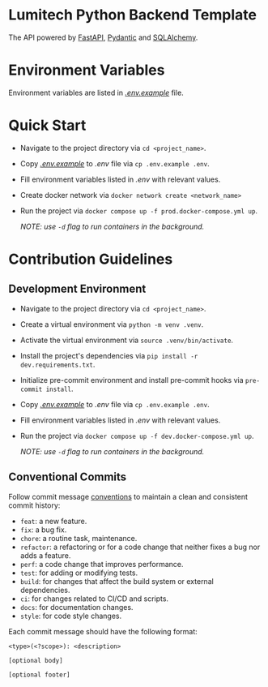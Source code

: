 # Lumitech Python Backend Template

The API powered by [FastAPI](https://fastapi.tiangolo.com/), [Pydantic](https://docs.pydantic.dev/latest/) and [SQLAlchemy](https://www.sqlalchemy.org/).

# Environment Variables

Environment variables are listed in [_.env.example_](.env.example) file.

# Quick Start

- Navigate to the project directory via `cd <project_name>`.
- Copy [_.env.example_](.env.example) to _.env_ file via `cp .env.example .env`.
- Fill environment variables listed in _.env_ with relevant values.
- Create docker network via `docker network create <network_name>`
- Run the project via `docker compose up -f prod.docker-compose.yml up`.

  _NOTE: use `-d` flag to run containers in the background._

# Contribution Guidelines

## Development Environment

- Navigate to the project directory via `cd <project_name>`.
- Create a virtual environment via `python -m venv .venv`.
- Activate the virtual environment via `source .venv/bin/activate`.
- Install the project's dependencies via `pip install -r dev.requirements.txt`.
- Initialize pre-commit environment and install pre-commit hooks via `pre-commit install`.
- Copy [_.env.example_](.env.example) to _.env_ file via `cp .env.example .env`.
- Fill environment variables listed in _.env_ with relevant values.
- Run the project via `docker compose up -f dev.docker-compose.yml up`.

  _NOTE: use `-d` flag to run containers in the background._

## Conventional Commits

Follow commit message [conventions](https://www.conventionalcommits.org/en/v1.0.0/) to maintain a clean and consistent commit history:

- `feat`: a new feature.
- `fix`: a bug fix.
- `chore`: a routine task, maintenance.
- `refactor`: a refactoring or for a code change that neither fixes a bug nor adds a feature.
- `perf`: a code change that improves performance.
- `test`: for adding or modifying tests.
- `build`: for changes that affect the build system or external dependencies.
- `ci`: for changes related to CI/CD and scripts.
- `docs`: for documentation changes.
- `style`: for code style changes.

Each commit message should have the following format:

```
<type>(<?scope>): <description>

[optional body]

[optional footer]
```
